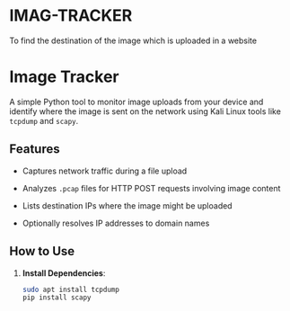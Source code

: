 # IMAG-TRACKER
To find the destination of the image which is uploaded in a website
#   Image Tracker

A simple Python tool to monitor image uploads from your device and identify where the image is sent on the network using Kali Linux tools like `tcpdump` and `scapy`.

##  Features

- Captures network traffic during a file upload

- Analyzes `.pcap` files for HTTP POST requests involving image content

- Lists destination IPs where the image might be uploaded

- Optionally resolves IP addresses to domain names

##  How to Use

1. **Install Dependencies**:

   ```bash
   sudo apt install tcpdump
   pip install scapy


